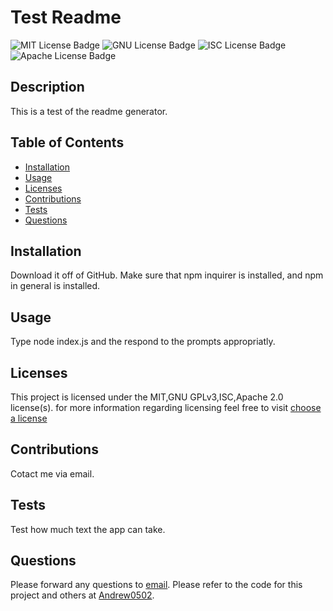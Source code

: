 # Test Readme

  ![MIT License Badge](https://img.shields.io/badge/license-MIT-blue)
  ![GNU License Badge](https://img.shields.io/badge/license-GNU_GPLv3-blue)
  ![ISC License Badge](https://img.shields.io/badge/license-ISC-blue)
  ![Apache License Badge](https://img.shields.io/badge/license-Apache_2.0-blue)

  

## Description
  This is a test of the readme generator.

## Table of Contents

  * [Installation](#Installation)
  * [Usage](#Usage)
  * [Licenses](#Licenses)
  * [Contributions](#Contributions)
  * [Tests](#Tests)
  * [Questions](#Questions)

## Installation
  Download it off of GitHub. Make sure that npm inquirer is installed, and npm in general is installed.

## Usage
   Type node index.js and the respond to the prompts appropriatly.

## Licenses
  This project is licensed under the MIT,GNU GPLv3,ISC,Apache 2.0 license(s). for more information regarding licensing feel free to visit
  [choose a license](https://choosealicense.com/)

## Contributions
  Cotact me via email.

## Tests
  Test how much text the app can take.

## Questions
  Please forward any questions to [email](email). Please refer to the code for this project and others at [Andrew0502](Andrew0502).

